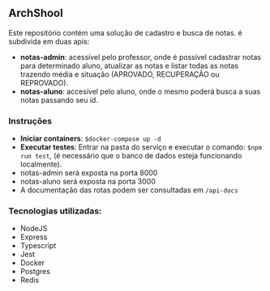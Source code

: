 ## ArchShool

Este repositório contém uma solução de cadastro e busca de notas. é subdivida em duas apis:

- **notas-admin**: acessível pelo professor, onde é possível cadastrar notas para determinado aluno, atualizar as notas e listar todas as notas trazendo média e situação (APROVADO, RECUPERAÇÂO ou REPROVADO).
- **notas-aluno**: accesível pelo aluno, onde o mesmo poderá busca a suas notas passando seu id.

### Instruções
- **Iniciar containers**: `$docker-compose up -d`
- **Executar testes**:
	Entrar na pasta do serviço e executar o comando: `$npm run test`, (é necessário que o banco de dados esteja funcionando localmente).
- notas-admin será exposta na porta 8000
- notas-aluno será exposta na porta 3000
- A documentação das rotas podem ser consultadas em `/api-docs`

### Tecnologias utilizadas:
- NodeJS
- Express
- Typescript
- Jest
- Docker
- Postgres
- Redis
